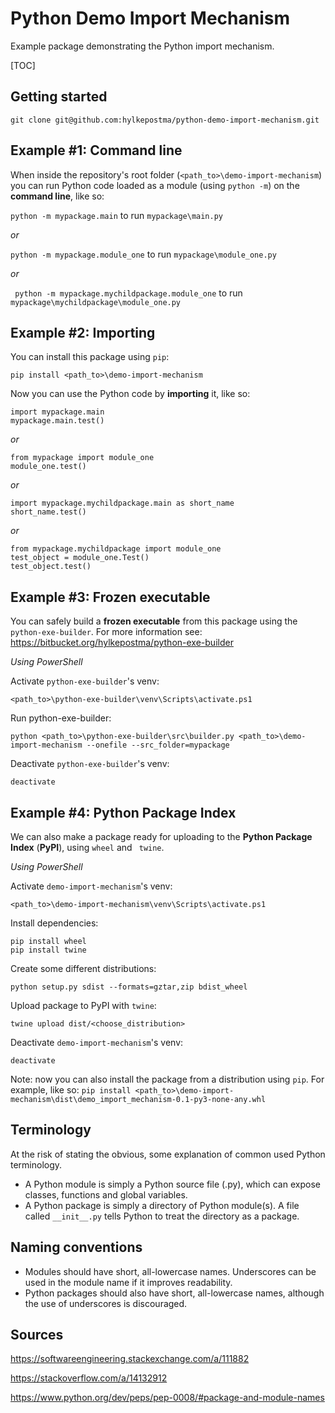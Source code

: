 # Python Demo Import Mechanism

Example package demonstrating the Python import mechanism.



[TOC]

## Getting started

`git clone git@github.com:hylkepostma/python-demo-import-mechanism.git`



## Example #1: Command line

When inside the repository's root folder (`<path_to>\demo-import-mechanism`) you can run Python code loaded as a module (using `python -m`) on the **command line**, like so:

`python -m mypackage.main` to run `mypackage\main.py`

*or*

`python -m mypackage.module_one` to run `mypackage\module_one.py`

*or*

` python -m mypackage.mychildpackage.module_one` to run `mypackage\mychildpackage\module_one.py`



## Example #2: Importing

You can install this package using `pip`:

```
pip install <path_to>\demo-import-mechanism
```

Now you can use the Python code by **importing** it, like so:

```
import mypackage.main
mypackage.main.test()
```

*or*

```
from mypackage import module_one
module_one.test()
```

*or*

```
import mypackage.mychildpackage.main as short_name
short_name.test()
```

*or*

```
from mypackage.mychildpackage import module_one
test_object = module_one.Test()
test_object.test()
```



## Example #3: Frozen executable

You can safely build a **frozen executable** from this package using the `python-exe-builder`. For more information see: https://bitbucket.org/hylkepostma/python-exe-builder



*Using PowerShell*

Activate `python-exe-builder`'s venv:

```
<path_to>\python-exe-builder\venv\Scripts\activate.ps1
```
Run python-exe-builder:
```
python <path_to>\python-exe-builder\src\builder.py <path_to>\demo-import-mechanism --onefile --src_folder=mypackage
```
Deactivate `python-exe-builder`'s venv:
```
deactivate
```



## Example #4: Python Package Index

We can also make a package ready for uploading to the **Python Package Index** (**PyPI**), using `wheel` and ` twine`.



*Using PowerShell*

Activate `demo-import-mechanism`'s venv:
```
<path_to>\demo-import-mechanism\venv\Scripts\activate.ps1
```
Install dependencies:
```
pip install wheel
pip install twine
```
Create some different distributions:
```
python setup.py sdist --formats=gztar,zip bdist_wheel
```
Upload package to PyPI with `twine`:
```
twine upload dist/<choose_distribution>
```
Deactivate `demo-import-mechanism`'s venv:
```
deactivate
```



Note: now you can also install the package from a distribution using `pip`. For example, like so: `pip install <path_to>\demo-import-mechanism\dist\demo_import_mechanism-0.1-py3-none-any.whl`



## Terminology

At the risk of stating the obvious, some explanation of common used Python terminology.

- A Python module is simply a Python source file (.py), which can expose classes, functions and global variables.
- A Python package is simply a directory of Python module(s). A file called `__init__.py` tells Python to treat the directory as a package.





## Naming conventions

* Modules should have short, all-lowercase names. Underscores can be used in the module name if it improves readability. 
* Python packages should also have short, all-lowercase names, although the use of underscores is discouraged.





## Sources

https://softwareengineering.stackexchange.com/a/111882

https://stackoverflow.com/a/14132912

https://www.python.org/dev/peps/pep-0008/#package-and-module-names